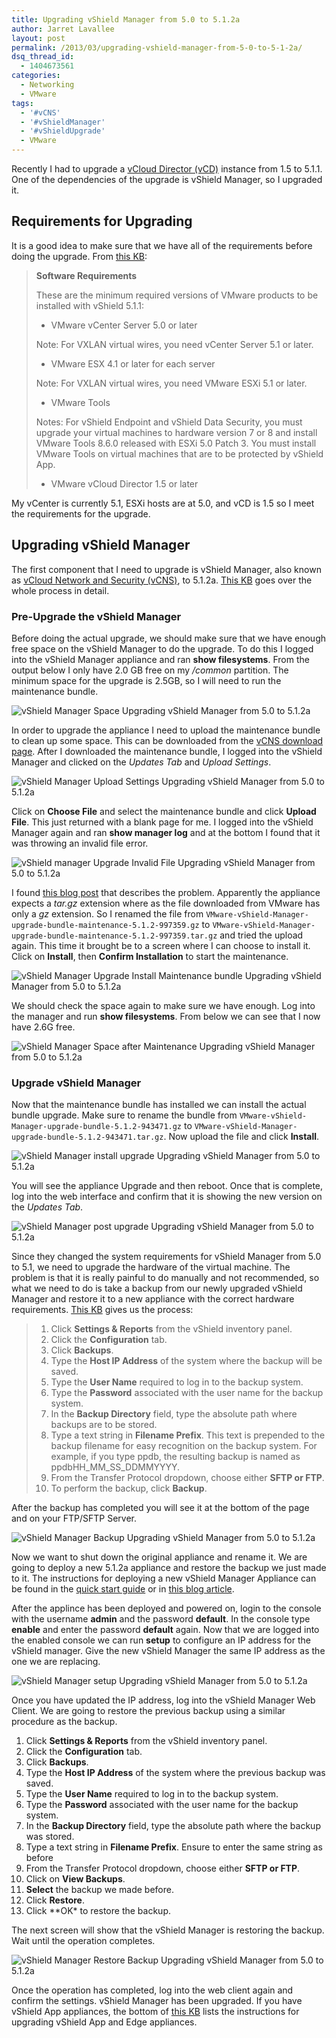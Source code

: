 ```yaml
---
title: Upgrading vShield Manager from 5.0 to 5.1.2a
author: Jarret Lavallee
layout: post
permalink: /2013/03/upgrading-vshield-manager-from-5-0-to-5-1-2a/
dsq_thread_id:
  - 1404673561
categories:
  - Networking
  - VMware
tags:
  - '#vCNS'
  - '#vShieldManager'
  - '#vShieldUpgrade'
  - VMware
---
```

Recently I had to upgrade a <a href="https://www.vmware.com/products/vcloud-director/overview.html" onclick="javascript:_gaq.push(['_trackEvent','outbound-article','http://www.vmware.com/products/vcloud-director/overview.html']);">vCloud Director (vCD)</a> instance from 1.5 to 5.1.1. One of the dependencies of the upgrade is vShield Manager, so I upgraded it.

## Requirements for Upgrading

It is a good idea to make sure that we have all of the requirements before doing the upgrade. From <a href="http://kb.vmware.com/kb/2034699" onclick="javascript:_gaq.push(['_trackEvent','outbound-article','http://kb.vmware.com/kb/2034699']);">this KB</a>:

> **Software Requirements**
> 
> These are the minimum required versions of VMware products to be installed with vShield 5.1.1:
> 
> *   VMware vCenter Server 5.0 or later 
> 
> Note: For VXLAN virtual wires, you need vCenter Server 5.1 or later.
> 
> *   VMware ESX 4.1 or later for each server
> 
> Note: For VXLAN virtual wires, you need VMware ESXi 5.1 or later.
> 
> *   VMware Tools
> 
> Notes: For vShield Endpoint and vShield Data Security, you must upgrade your virtual machines to hardware version 7 or 8 and install VMware Tools 8.6.0 released with ESXi 5.0 Patch 3. You must install VMware Tools on virtual machines that are to be protected by vShield App.
> 
> *   VMware vCloud Director 1.5 or later

My vCenter is currently 5.1, ESXi hosts are at 5.0, and vCD is 1.5 so I meet the requirements for the upgrade.

## Upgrading vShield Manager

The first component that I need to upgrade is vShield Manager, also known as <a href="http://www.vmware.com/products/datacenter-virtualization/vcloud-network-security/overview.html" onclick="javascript:_gaq.push(['_trackEvent','outbound-article','http://www.vmware.com/products/datacenter-virtualization/vcloud-network-security/overview.html']);">vCloud Network and Security (vCNS)</a>, to 5.1.2a. <a href="http://kb.vmware.com/kb/2034699" onclick="javascript:_gaq.push(['_trackEvent','outbound-article','http://kb.vmware.com/kb/2034699']);">This KB</a> goes over the whole process in detail.

### Pre-Upgrade the vShield Manager

Before doing the actual upgrade, we should make sure that we have enough free space on the vShield Manager to do the upgrade. To do this I logged into the vShield Manager appliance and ran **show filesystems**. From the output below I only have 2.0 GB free on my */common* partition. The minimum space for the upgrade is 2.5GB, so I will need to run the maintenance bundle.

![vShield Manager Space Upgrading vShield Manager from 5.0 to 5.1.2a][1]

In order to upgrade the appliance I need to upload the maintenance bundle to clean up some space. This can be downloaded from the <a href="https://my.vmware.com/web/vmware/info/slug/security_products/vmware_vcloud_networking_and_security/5_1" onclick="javascript:_gaq.push(['_trackEvent','outbound-article','http://my.vmware.com/web/vmware/info/slug/security_products/vmware_vcloud_networking_and_security/5_1']);">vCNS download page</a>. After I downloaded the maintenance bundle, I logged into the vShield Manager and clicked on the *Updates Tab* and *Upload Settings*.

![vShield Manager Upload Settings Upgrading vShield Manager from 5.0 to 5.1.2a][2]

Click on **Choose File** and select the maintenance bundle and click **Upload File**. This just returned with a blank page for me. I logged into the vShield Manager again and ran **show manager log** and at the bottom I found that it was throwing an invalid file error.

![vShield manager Upgrade Invalid File Upgrading vShield Manager from 5.0 to 5.1.2a][3]

I found <a href="http://thephuck.com/virtualization/vshieldmanager-upgrade-bundle-errors-with-invalid-file-misnamed-at-download-vmware-vsphere51/" onclick="javascript:_gaq.push(['_trackEvent','outbound-article','http://thephuck.com/virtualization/vshieldmanager-upgrade-bundle-errors-with-invalid-file-misnamed-at-download-vmware-vsphere51/']);" class="broken_link">this blog post</a> that describes the problem. Apparently the appliance expects a *tar.gz* extension where as the file downloaded from VMware has only a *gz* extension. So I renamed the file from `VMware-vShield-Manager-upgrade-bundle-maintenance-5.1.2-997359.gz` to `VMware-vShield-Manager-upgrade-bundle-maintenance-5.1.2-997359.tar.gz` and tried the upload again. This time it brought be to a screen where I can choose to install it. Click on **Install**, then **Confirm Installation** to start the maintenance.

![vShield Manager Upgrade Install Maintenance bundle Upgrading vShield Manager from 5.0 to 5.1.2a][4]

We should check the space again to make sure we have enough. Log into the manager and run **show filesystems**. From below we can see that I now have 2.6G free.

![vShield Manager Space after Maintenance Upgrading vShield Manager from 5.0 to 5.1.2a][5]

### Upgrade vShield Manager

Now that the maintenance bundle has installed we can install the actual bundle upgrade. Make sure to rename the bundle from `VMware-vShield-Manager-upgrade-bundle-5.1.2-943471.gz` to `VMware-vShield-Manager-upgrade-bundle-5.1.2-943471.tar.gz`. Now upload the file and click **Install**.

![vShield Manager install upgrade Upgrading vShield Manager from 5.0 to 5.1.2a][6]

You will see the appliance Upgrade and then reboot. Once that is complete, log into the web interface and confirm that it is showing the new version on the *Updates Tab*.

![vShield Manager post upgrade Upgrading vShield Manager from 5.0 to 5.1.2a][7]

Since they changed the system requirements for vShield Manager from 5.0 to 5.1, we need to upgrade the hardware of the virtual machine. The problem is that it is really painful to do manually and not recommended, so what we need to do is take a backup from our newly upgraded vShield Manager and restore it to a new appliance with the correct hardware requirements. <a href="http://kb.vmware.com/kb/1022135" onclick="javascript:_gaq.push(['_trackEvent','outbound-article','http://kb.vmware.com/kb/1022135']);">This KB</a> gives us the process:

> 1.  Click **Settings & Reports** from the vShield inventory panel.
> 2.  Click the **Configuration** tab.
> 3.  Click **Backups**.
> 4.  Type the **Host IP Address** of the system where the backup will be saved.
> 5.  Type the **User Name** required to log in to the backup system.
> 6.  Type the **Password** associated with the user name for the backup system.
> 7.  In the **Backup Directory** field, type the absolute path where backups are to be stored.
> 8.  Type a text string in **Filename Prefix**. This text is prepended to the backup filename for easy recognition on the backup system. For example, if you type ppdb, the resulting backup is named as ppdbHH&#95;MM&#95;SS_DDMMYYYY.
> 9.  From the Transfer Protocol dropdown, choose either **SFTP or FTP**.
> 10. To perform the backup, click **Backup**.

After the backup has completed you will see it at the bottom of the page and on your FTP/SFTP Server.

![vShield Manager Backup Upgrading vShield Manager from 5.0 to 5.1.2a][8]

Now we want to shut down the original appliance and rename it. We are going to deploy a new 5.1.2a appliance and restore the backup we just made to it. The instructions for deploying a new vShield Manager Appliance can be found in the <a href="http://www.vmware.com/pdf/vshield_51_quickstart.pdf" onclick="javascript:_gaq.push(['_trackEvent','download','http://www.vmware.com/pdf/vshield_51_quickstart.pdf']);">quick start guide</a> or in <a href="http://netappsky.com/vmware/vmware-vshield-zones/" onclick="javascript:_gaq.push(['_trackEvent','outbound-article','http://netappsky.com/vmware/vmware-vshield-zones/']);">this blog article</a>.

After the applince has been deployed and powered on, login to the console with the username **admin** and the password **default**. In the console type **enable** and enter the password **default** again. Now that we are logged into the enabled console we can run **setup** to configure an IP address for the vShield manager. Give the new vShield Manager the same IP address as the one we are replacing.

![vShield Manager setup Upgrading vShield Manager from 5.0 to 5.1.2a][9]

Once you have updated the IP address, log into the vShield Manager Web Client. We are going to restore the previous backup using a similar procedure as the backup.

1.  Click **Settings & Reports** from the vShield inventory panel.
2.  Click the **Configuration** tab.
3.  Click **Backups**.
4.  Type the **Host IP Address** of the system where the previous backup was saved.
5.  Type the **User Name** required to log in to the backup system.
6.  Type the **Password** associated with the user name for the backup system.
7.  In the **Backup Directory** field, type the absolute path where the backup was stored.
8.  Type a text string in **Filename Prefix**. Ensure to enter the same string as before
9.  From the Transfer Protocol dropdown, choose either **SFTP or FTP**.
10. Click on **View Backups**.
11. **Select** the backup we made before. 
12. Click **Restore**.
13. Click *&#42;OK&#42; to restore the backup.

The next screen will show that the vShield Manager is restoring the backup. Wait until the operation completes.

![vShield Manager Restore Backup Upgrading vShield Manager from 5.0 to 5.1.2a][10]

Once the operation has completed, log into the web client again and confirm the settings. vShield Manager has been upgraded. If you have vShield App appliances, the bottom of <a href="http://kb.vmware.com/kb/2034699" onclick="javascript:_gaq.push(['_trackEvent','outbound-article','http://kb.vmware.com/kb/2034699']);">this KB</a> lists the instructions for upgrading vShield App and Edge appliances.

<p class="wp-flattr-button">
  <a class="FlattrButton" style="display:none;" href="http://virtuallyhyper.com/2013/03/upgrading-vshield-manager-from-5-0-to-5-1-2a/" title=" Upgrading vShield Manager from 5.0 to 5.1.2a" rev="flattr;uid:virtuallyhyper;language:en_GB;category:text;tags:#vCNS,#vShieldManager,#vShieldUpgrade,VMware,blog;button:compact;">Recently I had to upgrade a vCloud Director (vCD) instance from 1.5 to 5.1.1. One of the dependencies of the upgrade is vShield Manager, so I upgraded it. Requirements for...</a>
</p>

 [1]: http://virtuallyhyper.com/wp-content/uploads/2013/03/vShield-Manager-Space.jpg "Upgrading vShield Manager from 5.0 to 5.1.2a"
 [2]: http://virtuallyhyper.com/wp-content/uploads/2013/03/vShield-Manager-Upload-Settings.jpg "Upgrading vShield Manager from 5.0 to 5.1.2a"
 [3]: http://virtuallyhyper.com/wp-content/uploads/2013/03/vShield-manager-Upgrade-Invalid-File.jpg "Upgrading vShield Manager from 5.0 to 5.1.2a"
 [4]: http://virtuallyhyper.com/wp-content/uploads/2013/03/vShield-Manager-Upgrade-Install-Maintenance-bundle.jpg "Upgrading vShield Manager from 5.0 to 5.1.2a"
 [5]: http://virtuallyhyper.com/wp-content/uploads/2013/03/vShield-Manager-Space-after-Maintenance.jpg "Upgrading vShield Manager from 5.0 to 5.1.2a"
 [6]: http://virtuallyhyper.com/wp-content/uploads/2013/03/vShield-Manager-install-upgrade.jpg "Upgrading vShield Manager from 5.0 to 5.1.2a"
 [7]: http://virtuallyhyper.com/wp-content/uploads/2013/03/vShield-Manager-post-upgrade.jpg "Upgrading vShield Manager from 5.0 to 5.1.2a"
 [8]: http://virtuallyhyper.com/wp-content/uploads/2013/03/vShield-Manager-Backup.jpg "Upgrading vShield Manager from 5.0 to 5.1.2a"
 [9]: http://virtuallyhyper.com/wp-content/uploads/2013/03/vShield-Manager-setup.jpg "Upgrading vShield Manager from 5.0 to 5.1.2a"
 [10]: http://virtuallyhyper.com/wp-content/uploads/2013/03/vShield-Manager-Restore-Backup.jpg "Upgrading vShield Manager from 5.0 to 5.1.2a"